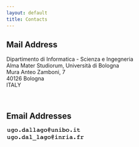 ```yaml
---
layout: default
title: Contacts
---
```


## Mail Address
<p class="fatbottom">
Dipartimento di Informatica - Scienza e Ingegneria<br>
Alma Mater Studiorum, Università di Bologna<br>
Mura Anteo Zamboni, 7<br>
40126 Bologna<br>
ITALY
</p>
<br>

## Email Addresses

<img src="/assets/img/UNIBO_email.png" height=17pt/><br>
<img src="/assets/img/INRIA_email.png" height=15pt/><br>